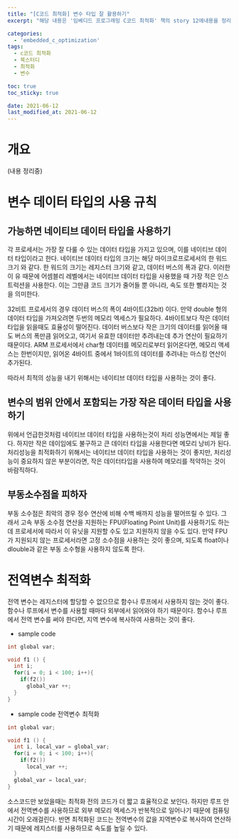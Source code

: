 ```yaml
---
title: "[C코드 최적화] 변수 타입 잘 활용하기"
excerpt: "해당 내용은 '임베디드 프로그래밍 C코드 최적화' 책의 story 12에내용을 정리하였습니다."

categories:
  - 'embedded_c_optimization'
tags:
  - c코드 최적화
  - 북스터디
  - 최적화
  - 변수

toc: true
toc_sticky: true

date: 2021-06-12
last_modified_at: 2021-06-12
---
```


# 개요

(내용 정리중)

# 변수 데이터 타입의 사용 규칙

## 가능하면 네이티브 데이터 타입을 사용하기

각 프로세서는 가장 잘 다룰 수 있는 데이터 타입을 가지고 있으며, 이를 네이티브 데이터 타입이라고 한다. 네이티브 데이터 타입의 크기는 해당 마이크로프로세서의 한 워드 크기
와 같다. 한 워드의 크기는 레지스터 크기와 같고, 데이터 버스의 폭과 같다. 이러한 이
유 때문에 어셈블리 레벨에서는 네이티브 데이터 타입을 사용했을 때 가장 적은 인스
트럭션을 사용한다. 이는 그만큼 코드 크기가 줄어들 뿐 아니라, 속도 또한 빨라지는
것을 의미한다.

32비트 프로세서의 경우 데이터 버스의 폭이 4바이트(32bit) 이다. 만약 double 형의 데이터 타입을 가져오려면 두번의 메모리 엑세스가 필요하다. 4바이트보다 작은 데이터 타입을 읽을때도 효율성이 떨어진다. 데이터 버스보다 작은 크기의 데이터를 읽어올 때도 버스의 폭만큼 읽어오고, 여기서 유효한 데이터만 추려내는데 추가 연산이 필요하기 때문이다. ARM 프로세서에서 char형 데이터를 메모리로부터 읽어온다면, 메모리 액세스는 한번이지만, 읽어온 4바이트 중에서 1바이트의 데이터를 추려내는 마스킹 연산이 추가된다.

따라서 최적의 성능을 내기 위해서는 네이티브 데이터 타입을 사용하는 것이 좋다. 

## 변수의 범위 안에서 포함되는 가장 작은 데이터 타입을 사용하기

위에서 언급한것처럼 네이티브 데이터 타입을 사용하는것이 처리 성능면에서는 제일 좋다. 하지만 작은 데이임에도 불구하고 큰 데이터 타입을 사용한다면 메모리 낭비가 된다.  처리성능을 최적화하기 위해서는 네이티브 데이터 타입을 사용하는 것이 좋지만, 처리성능이 중요하지 않은 부분이라면, 작은 데이터타입을 사용하여 메모리를 적약하는 것이 바람직하다. 

## 부동소수점을 피하자

부동 소수점은 최악의 경우 정수 연산에 비해 수백 배까지 성능을 떨어뜨릴 수 있다. 
그래서 고속 부동 소수점 연산을 지원하는 FPU(Floating Point Unit)를 사용하기도 하는데 프로세서에 따라서 이 유닛을 지원할 수도 있고 지원하지 않을 수도 있다. 
만약 FPU가 지원되지 않는 프로세서라면 고정 소수점을 사용하는 것이 좋으며, 되도록 float이나 dlouble과 같은 부동 소수형을 사용하지 않도록 한다.

# 전역변수 최적화 

전역 변수는 레지스터에 할당할 수 없으므로 함수나 루프에서 사용하지 않는 것이 좋다. 
함수나 루프에서 변수를 사용할 때마다 외부에서 읽어와야 하기 때문이다. 
함수나 루프에서 전역 변수를 써야 한다면, 지역 변수에 복사하여 사용하는 것이 좋다.

* sample code
```c
int global var;

void f1 () {
  int i;
  for(i = 0; i < 100; i++){
    if(f2())
      global_var ++;
  }
}
```

* sample code 전역변수 최적화 

```c
int global var;

void f1 () {
  int i, local_var = global_var;
  for(i = 0; i < 100; i++){
    if(f2())
      local_var ++;
  }
  global_var = local_var;
}
```

소스코드만 보았을때는 최적화 전의 코드가 더 짧고 효율적으로 보인다. 
하지만 루프 안에서 전역변수를 사용하므로 외부 메모리 엑세스가 반복적으로 일어나기 때문에 컴퓨팅 시간이 오래걸린다. 
반면 최적화된 코드는 전역변수의 값을 지역변수로 복사하여 연산하기 때문에 레지스터를 사용하므로 속도를 높일 수 있다.

